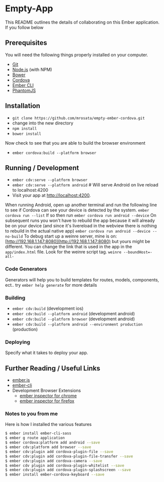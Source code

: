 # Empty-App 

This README outlines the details of collaborating on this Ember application.
If you follow below 

## Prerequisites

You will need the following things properly installed on your computer.

* [Git](http://git-scm.com/)
* [Node.js](http://nodejs.org/) (with NPM)
* [Bower](http://bower.io/)
* [Cordova](http://cordova.apache.org/)
* [Ember CLI](http://ember-cli.com/)
* [PhantomJS](http://phantomjs.org/)

## Installation

* `git clone https://github.com/mrosata/empty-ember-cordova.git`
* change into the new directory
* `npm install`
* `bower install`

Now check to see that you are able to build the browser environment
* `ember cordova:build --platform browser`

## Running / Development

* `ember cdv:serve --platform browser`
* `ember cdv:serve --platform android` # Will serve Android on live reload to localhost:4200
* Visit your app at [http://localhost:4200](http://localhost:4200).

When running Android, open up another terminal and run the following line to see if Cordova can see your device is detected by the system.
`ember cordova run --list`
If so then run
`ember cordova run android --device`
On subsequent runs you won't have to rebuild the app because it will already be on your device (and since it's livereload in the webview there is nothing to rebuild in the actual native app)
`ember cordova run android --device --no-build`
To debug start up a weinre server, mine is on: [http://192.168.1.147:8080](http://192.168.1.147:8080) but yours might be different. You can change the link that is used in the app in the `app/index.html` file. Look for the weinre script tag.
`weinre --boundHost=-all-`
### Code Generators

Generators will help you to build templates for routes, models, components, ect.. try `ember help generate` for more details

### Building

* `ember cdv:build` (development ios)
* `ember cdv:build --platform android` (development android)
* `ember cdv:build --platform browser` (development android)
* `ember cdv:build --platform android --environment production` (production)

### Deploying

Specify what it takes to deploy your app.

## Further Reading / Useful Links

* [ember.js](http://emberjs.com/)
* [ember-cli](http://ember-cli.com/)
* Development Browser Extensions
  * [ember inspector for chrome](https://chrome.google.com/webstore/detail/ember-inspector/bmdblncegkenkacieihfhpjfppoconhi)
  * [ember inspector for firefox](https://addons.mozilla.org/en-US/firefox/addon/ember-inspector/)


### Notes to you from me

Here is how I installed the various features

```sh
$ ember install ember-cli-sass
$ ember g route application
$ ember cordova:platform add android --save
$ ember cdv:platform add browser --save
$ ember cdv:plugin add cordova-plugin-file --save
$ ember cdv:plugin add cordova-plugin-file-transfer --save
$ ember cdv:plugin add cordova-camera --save
$ ember cdv plugin add cordova-plugin-whitelist --save
$ ember cdv:plugin add cordova-plugin-splashscreen --save
$ ember install ember-cordova-keyboard --save
```
